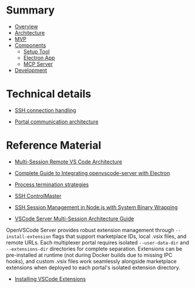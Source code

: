 # Summary

- [Overview](./overview.md)
- [Architecture](./architecture.md)
- [MVP](./mvp.md)
- [Components](./components.md)
  - [Setup Tool](./components/setup-tool.md)
  - [Electron App](./components/electron-app.md)
  - [MCP Server](./components/mcp-server.md)
- [Development](./development.md)

# Technical details

<!-- Describes how we manage the SSH connection(s) to the host -->
- [SSH connection handling](./ssh-connection-handling.md)
<!-- Describes the daemon-based communication system between portals and Electron app -->
- [Portal communication architecture](./portal-communication-architecture.md)

# Reference Material

<!--
Agents: these are research reports and other detailed documents.
Please read them as needed to get up to speed on particular topics.
-->


<!-- This document contains comprehensive technical architecture for multi-session remote VSCode systems. Content includes: system architecture, SSH tunnel management, session lifecycle, security considerations, performance analysis, deployment strategies, cost analysis, and implementation timelines. Use this for: architectural decisions, scaling considerations, production deployment planning.-->
- [Multi-Session Remote VS Code Architecture](./references/multi-session-vscode-technical-report.md)


<!-- This document provides practical implementation guidance for integrating openvscode-server with Electron applications. Content includes: webview configuration, authentication handling, connection troubleshooting, security setup, debugging techniques, and working code examples for Electron + remote VSCode integration. Use this for: solving webview integration issues, debugging connection problems, implementing authentication. -->
- [Complete Guide to Integrating openvscode-server with Electron](./references/complete-guide-to-integrating-openvscode-server-with-electron.md)


<!-- This document provides comprehensive strategies for ensuring VSCode server processes terminate when SSH connections drop. Content includes: built-in VSCode flags, systemd user services with cgroup tracking, PAM session hooks, process supervision tools, container isolation, and TTY monitoring. Use this for: solving orphaned process issues, implementing reliable server cleanup, production deployment strategies, debugging process termination problems. -->
- [Process termination strategies](./references/process-termination-strategies.md)


<!-- This document provides comprehensive guidance for SSH ControlMaster connection multiplexing in Node.js applications. Content includes: performance benchmarks (99%+ speed improvement), complete implementation classes, socket management, security considerations, troubleshooting guides, and best practices. Use this for: optimizing SSH connection performance, implementing connection reuse, managing multiple SSH sessions efficiently, debugging connection issues. -->
- [SSH ControlMaster](./references/ControlMaster-Report.md)


<!-- This document provides comprehensive guidance for SSH session management in Node.js applications using system SSH binary wrapping. Content includes: child_process patterns, ssh-config parsing, node-pty terminal emulation, ControlMaster multiplexing, ProxyCommand handling, background process management, security validation, and performance optimization. Use this for: implementing robust SSH connections, handling complex SSH configurations, managing remote processes, debugging SSH connectivity issues. -->
- [SSH Session Management in Node.js with System Binary Wrapping](./references/SSH-Session-Management-in-Node-with-System-Binary-Wrapping.md)


<!-- This document provides comprehensive guidance for VSCode server multi-session architecture using data directory flags and symlink strategies. Content includes: --user-data-dir vs --server-data-dir separation, extensions directory management, directory structuring for shared settings with isolated workspace state, setup scripts for session creation, and implementation patterns for replicating local "File → New Window" behavior remotely. Use this for: solving session persistence issues, implementing multi-session data strategies, sharing user preferences across sessions while maintaining workspace isolation. -->
- [VSCode Server Multi-Session Architecture Guide](./references/vscode-multi-session-architecture-guide.md)

OpenVSCode Server provides robust extension management through `--install-extension` flags that support marketplace IDs, local .vsix files, and remote URLs. Each multiplexer portal requires isolated `--user-data-dir` and `--extensions-dir` directories for complete separation. Extensions can be pre-installed at runtime (not during Docker builds due to missing IPC hooks), and custom .vsix files work seamlessly alongside marketplace extensions when deployed to each portal's isolated extension directory.

- [Installing VSCode Extensions](./references/installing-vscode-extensions.md)